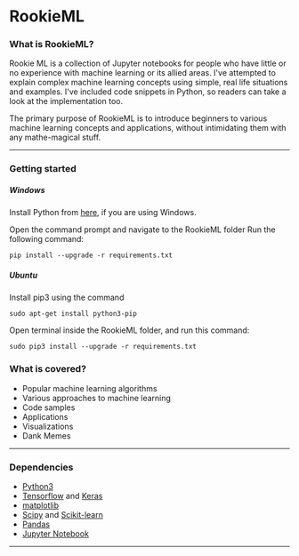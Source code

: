 # RookieML

### What is RookieML?

Rookie ML is a collection of Jupyter notebooks for people who have little or no experience with machine learning or its allied areas. I've attempted to explain complex machine learning concepts using simple, real life situations and examples. I've included code snippets in Python, so readers can take a look at the implementation too.

The primary purpose of RookieML is to introduce beginners to various machine learning concepts and applications, without intimidating them with any mathe-magical stuff.

****

### Getting started

##### Windows
Install Python from [here](https://www.python.org/downloads/release/python-355/), if you are using Windows.

Open the command prompt and navigate to the RookieML folder
Run the following command:

`pip install --upgrade -r requirements.txt`

##### Ubuntu

Install pip3 using the command

`sudo apt-get install python3-pip`

Open terminal inside the RookieML folder, and run this command:

`sudo pip3 install --upgrade -r requirements.txt`


### What is covered?

- Popular machine learning algorithms
- Various approaches to machine learning
- Code samples
- Applications
- Visualizations
- Dank Memes

****

### Dependencies

- [Python3](https://www.python.org/downloads/)
- [Tensorflow](https://www.tensorflow.org/install/) and [Keras](https://keras.io/)
- [matplotlib](https://matplotlib.org/)
- [Scipy](https://www.scipy.org/) and [Scikit-learn](http://scikit-learn.org/)
- [Pandas](http://pandas.pydata.org/)
- [Jupyter Notebook](http://jupyter.org/install.html)

----